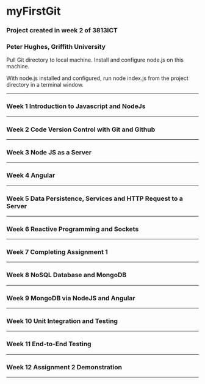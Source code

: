 # myFirstGit

### Project created in week 2 of 3813ICT
### Peter Hughes, Griffith University

Pull Git directory to local machine. Install and configure node.js on this machine.

With node.js installed and configured, run node index.js from the project directory in a terminal window.

___
### Week 1   Introduction to Javascript and NodeJs
___
### Week 2   Code Version Control with Git and Github
___
### Week 3   Node JS as a Server
___
### Week 4   Angular
___
### Week 5   Data Persistence, Services and HTTP Request to a Server
___
### Week 6   Reactive Programming and Sockets
___
### Week 7   Completing Assignment 1
___
### Week 8   NoSQL Database and MongoDB
___
### Week 9   MongoDB via NodeJS and Angular
___
### Week 10    Unit Integration and Testing
___
### Week 11    End-to-End Testing
___
### Week 12    Assignment 2 Demonstration
___
